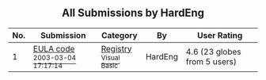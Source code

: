 ﻿<div align="center">

## All Submissions by HardEng

</div>

No.  | Submission | Category | By   | User Rating
---- | ---------- | -------- | ---- | -----------
1 | [EULA code<br /><sup>2003-03-04 17:17:14</sup>](https://github.com/Planet-Source-Code/hardeng-eula-code__1-43742) | [Registry<br /><sup>Visual Basic</sup>](../ByCategory/registry__1-36.md) | HardEng | 4.6 (23 globes from 5 users)
